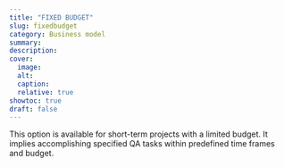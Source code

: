 ```yaml
---
title: "FIXED BUDGET"
slug: fixedbudget
category: Business model
summary:
description:
cover:
  image:
  alt:
  caption:
  relative: true
showtoc: true
draft: false
---
```



This option is available for short-term projects
with a limited budget.
It implies accomplishing specified QA tasks within
predefined time frames and budget.
